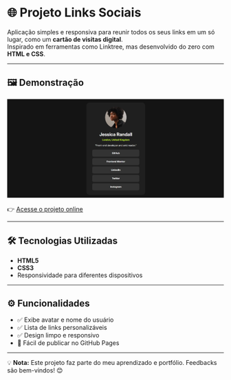# 🌐 Projeto Links Sociais

Aplicação simples e responsiva para reunir todos os seus links em um só lugar, como um **cartão de visitas digital**.  
Inspirado em ferramentas como Linktree, mas desenvolvido do zero com **HTML e CSS**.

---

## 🖼️ Demonstração

![Screenshot do Projeto](./preview.jpg)

👉 [Acesse o projeto online](https://brrn91.github.io/projeto-links-sociais/)

---

## 🛠️ Tecnologias Utilizadas
- **HTML5**
- **CSS3**
- Responsividade para diferentes dispositivos

---

## ⚙️ Funcionalidades
- ✅ Exibe avatar e nome do usuário  
- ✅ Lista de links personalizáveis  
- ✅ Design limpo e responsivo  
- 🚀 Fácil de publicar no GitHub Pages  

---

💡 **Nota:** Este projeto faz parte do meu aprendizado e portfólio. Feedbacks são bem-vindos! 😊
